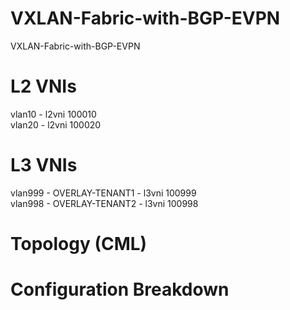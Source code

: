 # VXLAN-Fabric-with-BGP-EVPN
VXLAN-Fabric-with-BGP-EVPN

# L2 VNIs
vlan10 - l2vni 100010  
vlan20 - l2vni 100020   

# L3 VNIs
vlan999 - OVERLAY-TENANT1 - l3vni 100999  
vlan998 - OVERLAY-TENANT2 - l3vni 100998  

# Topology (CML)

# Configuration Breakdown 

